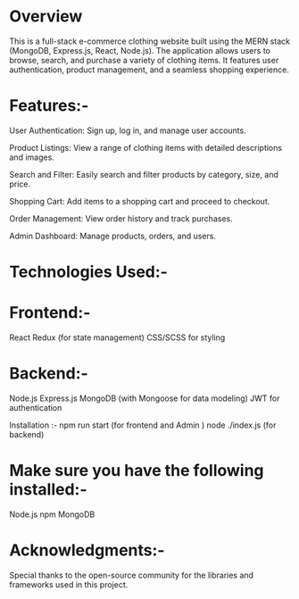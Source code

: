 # Overview


This is a full-stack e-commerce clothing website built using the MERN stack (MongoDB, Express.js, React, Node.js). The application allows users to browse, search, and purchase a variety of clothing items. It features user authentication, product management, and a seamless shopping experience.

# Features:-

User Authentication: Sign up, log in, and manage user accounts.


Product Listings: View a range of clothing items with detailed descriptions and images.


Search and Filter: Easily search and filter products by category, size, and price.



Shopping Cart: Add items to a shopping cart and proceed to checkout.


Order Management: View order history and track purchases.


Admin Dashboard: Manage products, orders, and users.


# Technologies Used:-


# Frontend:-
React
Redux (for state management)
CSS/SCSS for styling


# Backend:-
Node.js
Express.js
MongoDB (with Mongoose for data modeling)
JWT for authentication

Installation :- npm run start (for frontend and Admin ) node ./index.js (for backend)



# Make sure you have the following installed:-

Node.js
npm
MongoDB


# Acknowledgments:-

Special thanks to the open-source community for the libraries and frameworks used in this project.
